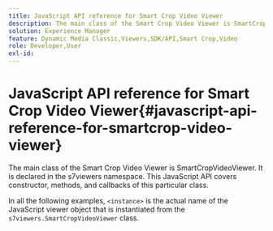 ```yaml
---
title: JavaScript API reference for Smart Crop Video Viewer
description: The main class of the Smart Crop Video Viewer is SmartCropVideoViewer. It is declared in the s7viewers namespace. This JavaScript API covers constructor, methods, and callbacks of this particular class.
solution: Experience Manager
feature: Dynamic Media Classic,Viewers,SDK/API,Smart Crop,Video
role: Developer,User
exl-id: 
---
```

# JavaScript API reference for Smart Crop Video Viewer{#javascript-api-reference-for-smartcrop-video-viewer}

The main class of the Smart Crop Video Viewer is SmartCropVideoViewer. It is declared in the s7viewers namespace. This JavaScript API covers constructor, methods, and callbacks of this particular class.

In all the following examples, `<instance>` is the actual name of the JavaScript viewer object that is instantiated from the `s7viewers.SmartCropVideoViewer` class.
